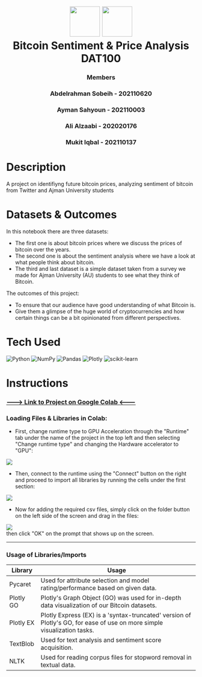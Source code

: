 <div align="center">
      <h1> <img src="https://i.imgur.com/eXzHRid.png" width="80px">  <img src="https://i.imgur.com/24G6GDZ.png" width="80px"><br/>Bitcoin Sentiment & Price Analysis<br/>DAT100</h1>
      <h3> Members
            
### Abdelrahman Sobeih - 202110620
### Ayman Sahyoun - 202110003
### Ali Alzaabi - 202020176
### Mukit Iqbal - 202110137<h3></div>



# Description
A project on identifiyng future bitcoin prices, analyzing sentiment of bitcoin from Twitter and Ajman University students

# Datasets & Outcomes
In this notebook there are three datasets:

- The first one is about bitcoin prices where we discuss the prices of bitcoin over the years.
- The second one is about the sentiment analysis where we have a look at what people think about bitcoin.
- The third and last dataset is a simple dataset taken from a survey we made for Ajman University (AU) students to see what they think of Bitcoin.

The outcomes of this project:

- To ensure that our audience have good understanding of what Bitcoin is.
- Give them a glimpse of the huge world of cryptocurrencies and how certain things can be a bit opinionated from different perspectives.


# Tech Used
 ![Python](https://img.shields.io/badge/python-3670A0?style=for-the-badge&logo=python&logoColor=ffdd54) ![NumPy](https://img.shields.io/badge/numpy-%23013243.svg?style=for-the-badge&logo=numpy&logoColor=white) ![Pandas](https://img.shields.io/badge/pandas-%23150458.svg?style=for-the-badge&logo=pandas&logoColor=white) ![Plotly](https://img.shields.io/badge/Plotly-%233F4F75.svg?style=for-the-badge&logo=plotly&logoColor=white) ![scikit-learn](https://img.shields.io/badge/scikit--learn-%23F7931E.svg?style=for-the-badge&logo=scikit-learn&logoColor=white)
      
# Instructions

### [---> Link to Project on Google Colab <---](https://colab.research.google.com/drive/1lp1SbhKdEEfl3bsvSaIq7UBDfIpRveXW?usp=sharing)

### Loading Files & Libraries in Colab:
- First, change runtime type to GPU Acceleration through the "Runtime" tab under the name of the project in the top left and then selecting "Change runtime type" and changing the Hardware accelerator to "GPU":
                                                                                                                              
![](https://i.imgur.com/4FvdMWk.png)

- Then, connect to the runtime using the "Connect" button on the right and proceed to import all libraries by running the cells under the first section:
                                                                                                                              
![](https://i.imgur.com/alRR4xS.png)

- Now for adding the required csv files, simply click on the folder button on the left side of the screen and drag in the files:
                                                                                                                              
![](https://i.imgur.com/euIc4Ok.png)  
then click "OK" on the prompt that shows up on the screen.

----

### Usage of Libraries/Imports
| Library | Usage |
| ----------- | ----------- |
| Pycaret | Used for attribute selection and model rating/performance based on given data. |
| Plotly GO | Plotly's Graph Object (GO) was used for in-depth data visualization of our Bitcoin datasets. |
| Plotly EX | Plotly Express (EX) is a 'syntax-truncated' version of Plotly's GO, for ease of use on more simple visualization tasks.|
| TextBlob | Used for text analysis and sentiment score acquisition. |
| NLTK | Used for reading corpus files for stopword removal in textual data. |

